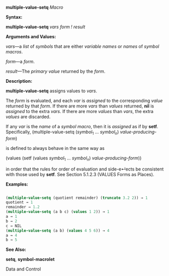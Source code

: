 **multiple-value-setq** *Macro* 



**Syntax:** 



**multiple-value-setq** *vars form ! result* 



**Arguments and Values:** 



*vars*—a *list* of *symbols* that are either *variable names* or *names* of *symbol macros*. 



*form*—a *form*. 



*result*—The *primary value* returned by the *form*. 



**Description:** 



**multiple-value-setq** assigns values to *vars*. 



The *form* is evaluated, and each *var* is *assigned* to the corresponding *value* returned by that *form*. If there are more *vars* than *values* returned, **nil** is *assigned* to the extra *vars*. If there are more *values* than *vars*, the extra *values* are discarded. 



If any <i>var</i> is the <i>name</i> of a <i>symbol macro</i>, then it is <i>assigned</i> as if by **setf**. Specifically, (multiple-value-setq (<i>symbol</i><sub>1</sub> ... <i>symbol<sub>n</sub></i>) <i>value-producing-form</i>) 



is defined to always behave in the same way as 



(values (setf (values <i>symbol</i><sub>1</sub> ... <i>symbol<sub>n</sub></i>) <i>value-producing-form</i>)) 



in order that the rules for order of evaluation and side-e↵ects be consistent with those used by **setf**. See Section 5.1.2.3 (VALUES Forms as Places). 



**Examples:**
```lisp

(multiple-value-setq (quotient remainder) (truncate 3.2 2)) → 1 
quotient → 1 
remainder → 1.2 
(multiple-value-setq (a b c) (values 1 2)) → 1 
a → 1 
b → 2 
c → NIL 
(multiple-value-setq (a b) (values 4 5 6)) → 4 
a → 4 
b → 5 

```
**See Also:** 



**setq**, **symbol-macrolet** 



Data and Control 



 



 



